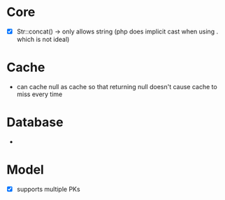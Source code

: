 # Core
- [x] Str::concat() -> only allows string (php does implicit cast when using . which is not ideal)

# Cache
- can cache null as cache so that returning null doesn't cause cache to miss every time

# Database
- 

# Model
- [x] supports multiple PKs
